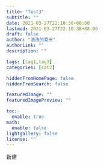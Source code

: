 ```yaml
---
title: "Test3"
subtitle: ""
date: 2021-03-27T22:10:38+08:00
lastmod: 2021-03-27T22:10:38+08:00
draft: false
author: "渣渣的夏天"
authorLink: ""
description: ""

tags: [tag1,tag3]
categories: [cat2]

hiddenFromHomePage: false
hiddenFromSearch: false

featuredImage: ""
featuredImagePreview: ""

toc:
  enable: true
math:
  enable: false
lightgallery: false
license: ""
---
```


新建

<!--more-->
